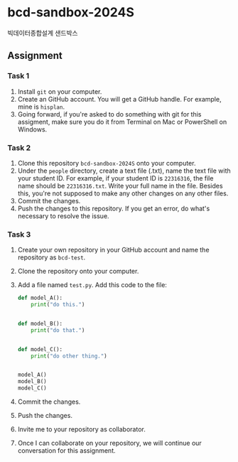 # bcd-sandbox-2024S

빅데이터종합설계 샌드박스

## Assignment

### Task 1

1. Install `git` on your computer.
1. Create an GitHub account. You will get a GitHub handle. For example, mine is `hisplan`.
1. Going forward, if you're asked to do something with git for this assigment, make sure you do it from Terminal on Mac or PowerShell on Windows.

### Task 2

1. Clone this repository `bcd-sandbox-2024S` onto your computer.
1. Under the `people` directory, create a text file (.txt), name the text file with your student ID. For example, if your student ID is `22316316`, the file name should be `22316316.txt`. Write your full name in the file. Besides this, you're not supposed to make any other changes on any other files.
1. Commit the changes.
1. Push the changes to this repository. If you get an error, do what's necessary to resolve the issue.

### Task 3

1. Create your own repository in your GitHub account and name the repository as `bcd-test`.
1. Clone the repository onto your computer.
1. Add a file named `test.py`. Add this code to the file:

    ```python
    def model_A():
        print("do this.")


    def model_B():
        print("do that.")


    def model_C():
        print("do other thing.")


    model_A()
    model_B()
    model_C()
    ```

1. Commit the changes.
1. Push the changes.
1. Invite me to your repository as collaborator.
1. Once I can collaborate on your repository, we will continue our conversation for this assignment.
